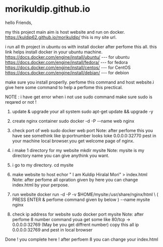 # morikuldip.github.io
hello Friends,

my this project main aim is host website and run on docker.
https://kuldip62.github.io/morikuldip/
this is my site url.

i run all th project in ubuntu os with install docker after perfome this all.
this link helps install docker in your ubuntu machine.
https://docs.docker.com/engine/install/ubuntu/   --- for ubuntu
https://docs.docker.com/engine/install/fedora/   --- for fedora
https://docs.docker.com/engine/install/centos/   --- for CentOS
https://docs.docker.com/engine/install/debian/   --- for debion

make sure you install properlly.
perfome this command and host website.i give here some command to help a perfome this prectical.

NOTE : i have get error when i not use sudo command make sure sudo is reqared or not !

1) update & upgrade your all system
sudo apt-get update && upgrade -y

2) create nginx container
sudo docker -d -P --name web nginx 

3) check port of web 
sudo docker web port
Note: after perfome this you have see somethink like   ip:portnumber
looks loke 0.0.0.0:32770
pest in your machine local browser.you get welcome page of nginx.

4) i make 1 directory for my website
mkdir mysite
Note: mysite is my directory name you can give anythink you want.
  
5) i go to my directory.
cd mysite

6) make website to host 
echor " I am Kuldip Hiralal Mori" > index.html
Note: after perfome all opration given by here you can change index.html by your perpose.

7) run website 
docker run -d -P -v $HOME/mysite:/usr/share/nginx/html \ ( PRESS ENTER & perfome command given by below )
--name mysite nginx

8) check ip address for website 
sudo docker port mysite
Note: after perfome 8 number command youa get some like 80/tcp -> 0.0.0.0:32769 (May be you get diffrent number)
copy this all ip 0.0.0.0:32769 and pest in local browser 

Done ! you complete here ! after perfoem 8 you can change your index.html
